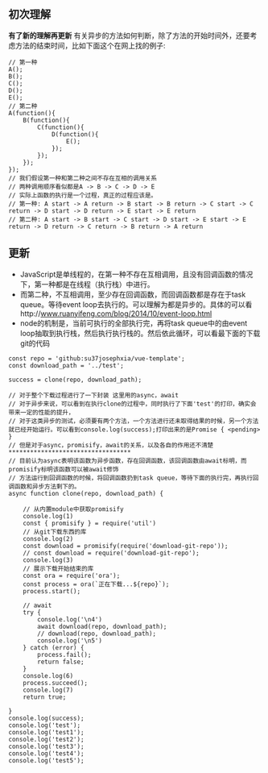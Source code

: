 ## 初次理解
**有了新的理解再更新**
有关异步的方法如何判断，除了方法的开始时间外，还要考虑方法的结束时间，比如下面这个在网上找的例子:
```
// 第一种
A();
B();
C();
D();
E();
// 第二种
A(function(){
    B(function(){
        C(function(){
            D(function(){
                E();
            });
        });
    });
});
// 我们假设第一种和第二种之间不存在互相的调用关系
// 两种调用顺序看似都是A -> B -> C -> D -> E
// 实际上函数的执行是一个过程，真正的过程应该是。
// 第一种: A start -> A return -> B start -> B return -> C start -> C return -> D start -> D return -> E start -> E return
// 第二种: A start -> B start -> C start -> D start -> E start -> E return -> D return -> C return -> B return -> A return
```

## 更新

* JavaScript是单线程的，在第一种不存在互相调用，且没有回调函数的情况下，第一种都是在线程（执行栈）中进行。
* 而第二种，不互相调用，至少存在回调函数，而回调函数都是存在于task queue。等待event loop去执行的。可以理解为都是异步的。具体的可以看http://www.ruanyifeng.com/blog/2014/10/event-loop.html
* node的机制是，当前可执行的全部执行完，再将task queue中的由event loop抽取到执行栈，然后执行执行栈的。然后依此循环，可以看最下面的下载git的代码

```
const repo = 'github:su37josephxia/vue-template';
const download_path = '../test';

success = clone(repo, download_path);

// 对于整个下载过程进行了一下封装 这里用的async，await
// 对于异步来说，可以看到在执行clone的过程中，同时执行了下面'test'的打印，确实会带来一定的性能的提升，
// 对于这类异步的测试，必须要有两个方法，一个方法进行还未取得结果的时候，另一个方法就已经开始运行。可以看到console.log(success);打印出来的是Promise { <pending> }
// 但是对于async，promisify，await的关系，以及各自的作用还不清楚 **********************************
// 目前认为async表明该函数为异步函数，存在回调函数，该回调函数由await标明，而promisify标明该函数可以被await修饰
// 方法运行到回调函数的时候，将回调函数扔到task queue，等待下面的执行完，再执行回调函数和异步方法剩下的。
async function clone(repo, download_path) {

    // 从内置module中获取promisify
    console.log(1)
    const { promisify } = require('util')
    // 从git下载东西的库
    console.log(2)
    const download = promisify(require('download-git-repo'));
    // const download = require('download-git-repo');
    console.log(3)
    // 展示下载开始结束的库
    const ora = require('ora');
    const process = ora(`正在下载...${repo}`);
    process.start();

    // await
    try {
        console.log('\n4')
        await download(repo, download_path);
        // download(repo, download_path);
        console.log('\n5')
    } catch (error) {
        process.fail();
        return false;
    }
    console.log(6)
    process.succeed();
    console.log(7)
    return true;

}
console.log(success);
console.log('test');
console.log('test1');
console.log('test2');
console.log('test3');
console.log('test4');
console.log('test5');
```